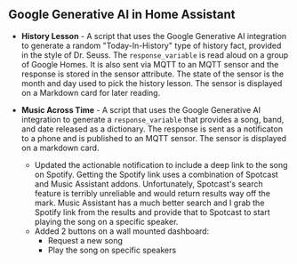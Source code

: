 ## Google Generative AI in Home Assistant

- **History Lesson** - A script that uses the Google Generative AI integration to generate a random "Today-In-History" type of history fact, provided in the style of Dr. Seuss.  The `response_variable` is read aloud on a group of Google Homes. It is also sent via MQTT to an MQTT sensor and the response is stored in the sensor attribute. The state of the sensor is the month and day used to pick the history lesson. The sensor is displayed on a Markdown card for later reading.

- **Music Across Time** - A script that uses the Google Generative AI integration to generate a `response_variable` that provides a song, band, and date released as a dictionary. The response is sent as a notificaton to a phone and is published to an MQTT sensor. The sensor is displayed on a markdown card.
  - Updated the actionable notification to include a deep link to the song on Spotify. Getting the Spotify link uses a combination of Spotcast and Music Assistant addons. Unfortunately, Spotcast's search feature is terribly unreliable and would return results way off the mark. Music Assistant has a much better search and I grab the Spotify link from the results and provide that to Spotcast to start playing the song on a specific speaker. 
  - Added 2 buttons on a wall mounted dashboard:
    - Request a new song
    - Play the song on specific speakers
